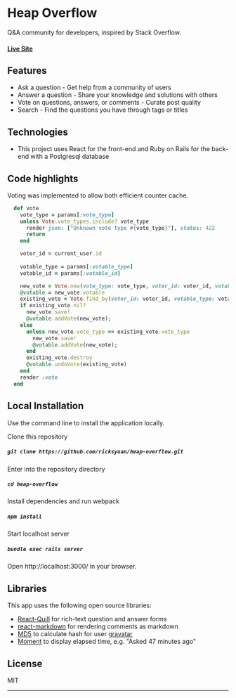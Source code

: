 # Heap Overflow

Q&A community for developers, inspired by Stack Overflow.

#### [Live Site](https://www.heapoverflow.io/)

## Features
+ Ask a question - Get help from a community of users
+ Answer a question - Share your knowledge and solutions with others
+ Vote on questions, answers, or comments - Curate post quality
+ Search - Find the questions you have through tags or titles

## Technologies
+ This project uses React for the front-end and Ruby on Rails for the back-end with a Postgresql database

## Code highlights
Voting was implemented to allow both efficient counter cache.
```ruby
  def vote
    vote_type = params[:vote_type]
    unless Vote.vote_types.include? vote_type
      render json: ["Unknown vote type #{vote_type}"], status: 422
      return
    end

    voter_id = current_user.id
    
    votable_type = params[:votable_type]
    votable_id = params[:votable_id]

    new_vote = Vote.new(vote_type: vote_type, voter_id: voter_id, votable_type: votable_type, votable_id: votable_id)
    @votable = new_vote.votable
    existing_vote = Vote.find_by(voter_id: voter_id, votable_type: votable_type, votable_id: votable_id)
    if existing_vote.nil?
      new_vote.save!
      @votable.addVote(new_vote);
    else
      unless new_vote.vote_type == existing_vote.vote_type
        new_vote.save!
        @votable.addVote(new_vote);
      end
      existing_vote.destroy
      @votable.undoVote(existing_vote)
    end
    render :vote
  end
```

## Local Installation

Use the command line to install the application locally.

Clone this repository
##### `git clone https://github.com/ricksyuan/heap-overflow.git`

Enter into the repository directory
##### `cd heap-overflow`

Install dependencies and run webpack
##### `npm install`

Start localhost server
##### `bundle exec rails server`

Open http://localhost:3000/ in your browser.

## Libraries

This app uses the following open source libraries:

+ [React-Quill](https://github.com/zenoamaro/react-quill) for rich-text question and answer forms
+ [react-markdown](https://github.com/rexxars/react-markdown) for rendering comments as markdown
+ [MD5](https://github.com/pvorb/node-md5) to calculate hash for user [gravatar](https://en.gravatar.com/)
+ [Moment](http://momentjs.com/) to display elapsed time, e.g. "Asked 47 minutes ago"

## License

MIT

---
